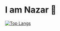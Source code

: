 # I am Nazar 👋

[![Top Langs](https://github-readme-stats.vercel.app/api/top-langs/?username=K0NGR3SS&layout=pie)](https://github.com/K0NGR3SS/github-readme-stats)
